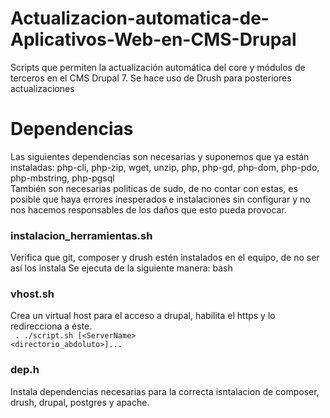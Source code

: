 # Actualizacion-automatica-de-Aplicativos-Web-en-CMS-Drupal
Scripts que permiten la actualización automática del core y módulos de terceros en el CMS Drupal 7. Se hace uso de Drush para posteriores actualizaciones  

# Dependencias  
Las siguientes dependencias son necesarias y suponemos que ya están instaladas:
 php-cli, php-zip, wget, unzip, php, php-gd, php-dom, php-pdo, php-mbstring, php-pgsql  
 También son necesarias politicas de sudo, de no contar con estas, es posible que haya errores inesperados e instalaciones sin configurar y no nos hacemos responsables de los daños que esto pueda provocar.  
 
### instalacion_herramientas.sh  
Verifica que git, composer y drush estén instalados en el equipo, de no ser así los instala
Se ejecuta de la siguiente manera:
bash 
### vhost.sh
Crea un virtual host para el acceso a drupal, habilita el https y lo redirecciona a éste. <br>
<code> . ./script.sh [\<ServerName> \<directorio_abdoluto>]... </code>

### dep.h
Instala dependencias necesarias para la correcta isntalacion de composer, drush, drupal, postgres y apache.
